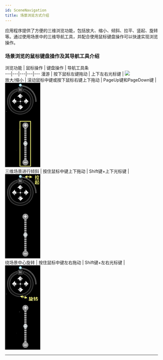 ```yaml
---
id: SceneNavigation
title: 场景浏览方式介绍
---
```

应用程序提供了方便的三维浏览功能，包括放大、缩小、倾斜、拉平、竖起、旋转等。通过使用场景中的三维导航工具，并配合使用鼠标键盘操作可以快速实现浏览操作。

### 场景浏览的鼠标键盘操作及其导航工具介绍

浏览功能 | 鼠标操作 | 键盘操作 | 导航工具条  
---|---|---|---|---
漫游 | 按下鼠标左键拖动 | 上下左右光标键 | ![](img/Pan.png)  
放大/缩小 | 滚动鼠标中键或按下鼠标右键上下拖动 | PageUp键和PageDown键 | ![](img/Zoom.png)  
三维场景进行倾斜 | 按住鼠标中键上下拖动 | Shift键+上下光标键 | ![](img/pitch.png)  
绕场景中心旋转 | 按住鼠标中键左右拖动 | Shift键+左右光标键 | ![](img/Roll.png)  
  
* * *


